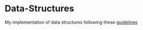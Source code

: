 # Data-Structures

My implementation of data structures following these [guidelines](https://github.com/skaptox/coding-interview-university#data-structures)
